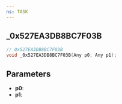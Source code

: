 ```yaml
---
ns: TASK
---
```

## _0x527EA3DB8BC7F03B

```c
// 0x527EA3DB8BC7F03B
void _0x527EA3DB8BC7F03B(Any p0, Any p1);
```

## Parameters
* **p0**:
* **p1**:
